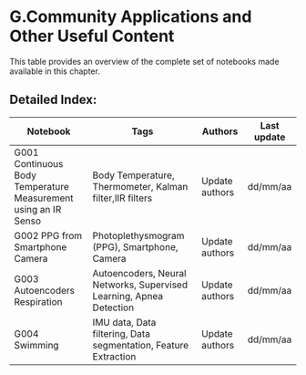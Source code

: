 # G.Community Applications and Other Useful Content 
 This table provides an overview of the complete set of notebooks made available in this chapter. 

 ## Detailed Index:  
Notebook  | Tags | Authors | Last update 
---  | --- | --- | --- 
G001 Continuous Body Temperature  Measurement   using an IR Senso | Body Temperature, Thermometer, Kalman filter,IIR filters| Update authors| dd/mm/aa|
G002 PPG from Smartphone Camera | Photoplethysmogram (PPG), Smartphone, Camera| Update authors| dd/mm/aa|
G003 Autoencoders Respiration | Autoencoders, Neural Networks, Supervised Learning, Apnea Detection| Update authors| dd/mm/aa|
G004 Swimming | IMU data, Data filtering, Data segmentation, Feature Extraction| Update authors| dd/mm/aa|
